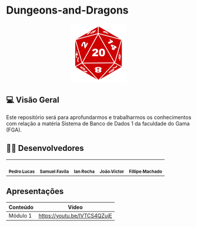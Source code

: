 # Dungeons-and-Dragons

<p align="center">
  <img width="150" src="images/d20.png">
</p>

 ##  💻 Visão Geral
 
Este repositório será para aprofundarmos e trabalharmos os conhecimentos com relação a matéria Sistema de Banco de Dados 1 da faculdade do Gama (FGA).

## 👨‍💻 Desenvolvedores

<table>
	<tr>
    <td align="center"><a href="https://github.com/PedroLSF"><img src="https://avatars.githubusercontent.com/u/85000470?v=4" width="100px;" alt=""/><br /><sub><b>Pedro Lucas</b></sub></a><br /><a href="[https://github.com/AnaCarolinaRodriguesLeite](https://github.com/PedroLSF)"></a></td>
    <td align="center"><a href="https://github.com/samuelfavila"><img src="https://avatars.githubusercontent.com/u/53478066?v=4" width="100px;" alt=""/><br /><sub><b>Samuel Favila</b></sub></a><br /><a href="https://github.com/samuelfavila"></a></td>
    <td align="center"><a href="https://github.com/IanPSRocha"><img src="https://avatars.githubusercontent.com/u/42422835?v=4" width="100px;" alt=""/><br /><sub><b>Ian Rocha</b></sub></a><br /><a href="https://github.com/IanPSRocha"></a></td>
    <td align="center"><a href="https://github.com/jvBatista"><img src="https://avatars.githubusercontent.com/u/72669616?v=4" width="100px;" alt=""/><br /><sub><b>João Victor</b></sub></a><br /><a href="https://github.com/jvBatista"></a></td>
    <td align="center"><a href="https://github.com/fmaachadoo"><img src="https://avatars.githubusercontent.com/u/40258400?v=4" width="100px;" alt=""/><br /><sub><b>Fillipe Machado</b></sub></a><br /><a href="https://github.com/fmaachadoo"></a></td>
	</tr>
</table>

## Apresentações

  |Conteúdo|Vídeo| 
  |----|------|
  |Módulo 1|https://youtu.be/IVTCS4QZujE|
